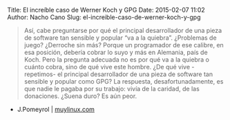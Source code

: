 Title: El increíble caso de Werner Koch y GPG
Date: 2015-02-07 11:02
Author: Nacho Cano
Slug: el-increible-caso-de-werner-koch-y-gpg

> Así, cabe preguntarse por qué el principal desarrollador de una pieza
> de software tan sensible y popular “va a la quiebra”. ¿Problemas de
> juego? ¿Derroche sin más? Porque un programador de ese calibre, en esa
> posición, debería cobrar lo suyo y más en Alemania, país de Koch. Pero
> la pregunta adecuada no es por qué va a la quiebra o cuánto cobra,
> sino de qué vive este hombre. ¿De qué vive -repetimos- el principal
> desarrollador de una pieza de software tan sensible y popular como
> GPG? La respuesta, desafortunadamente, es que nadie le pagaba por su
> trabajo: vivía de la caridad, de las donaciones. ¿Suena duro? Es aún
> peor.

- J.Pomeyrol | [muylinux.com][]

  [muylinux.com]: http://www.muylinux.com/2015/02/07/el-increible-caso-de-werner-koch-y-gpg
    "El increíble caso de Werner Koch y GPG"
